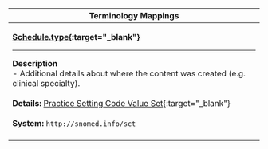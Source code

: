 |Terminology Mappings|
|---|
|<p>**[Schedule.type](http://hl7.org/fhir/DSTU2/schedule-definitions.html#Schedule.type){:target="_blank"}**<hr>**Description**<br>- Additional details about where the content was created (e.g. clinical specialty).<br><br>**Details:** [Practice Setting Code Value Set](http://hl7.org/fhir/dstu2/valueset-c80-practice-codes.html){:target="_blank"}<br><br>**System:** `http://snomed.info/sct`<br><br>|
